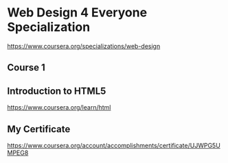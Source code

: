 # Web Design 4 Everyone Specialization
https://www.coursera.org/specializations/web-design

## Course 1
## Introduction to HTML5
https://www.coursera.org/learn/html

## My Certificate
https://www.coursera.org/account/accomplishments/certificate/UJWPG5UMPEG8
